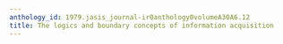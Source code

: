 ```yaml
---
anthology_id: 1979.jasis_journal-ir0anthology0volumeA30A6.12
title: The logics and boundary concepts of information acquisition
---
```

